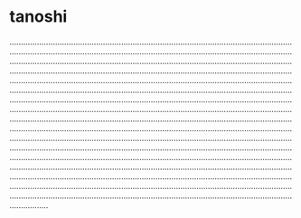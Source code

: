 # tanoshi

.............................................................................................................................................................................................................................................................................................................................................................................................................................................................................................................................................................................................................................................................................................................................................................................................................................................................................................................................................................................................................................................................................................................................................................................................................................................................................................................................................................................................................................................................................................................................................................................................................................................................................................................................................................................................................................................................................................................................................................................................................................................................................................................................................................................................................